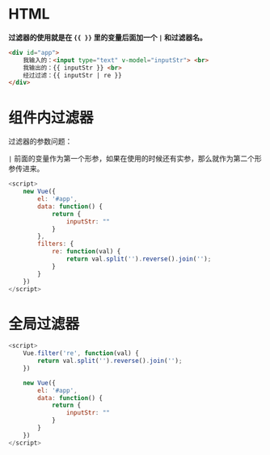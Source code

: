 # HTML

**过滤器的使用就是在 `{{ }}` 里的变量后面加一个 `|` 和过滤器名。**

```html
<div id="app">
    我输入的：<input type="text" v-model="inputStr"> <br>
    我输出的：{{ inputStr }} <br>
    经过过滤：{{ inputStr | re }}
</div>
```



# 组件内过滤器

过滤器的参数问题：

`|` 前面的变量作为第一个形参，如果在使用的时候还有实参，那么就作为第二个形参传进来。

```javascript
<script>
    new Vue({
        el: '#app',
        data: function() {
            return {
                inputStr: ""
            }
        },
        filters: {
            re: function(val) {
                return val.split('').reverse().join('');
            }
        }
    })
</script>
```



# 全局过滤器

```javascript
<script>
    Vue.filter('re', function(val) {
        return val.split('').reverse().join('');
    })

    new Vue({
        el: '#app',
        data: function() {
            return {
                inputStr: ""
            }
        }
    })
</script>
```





